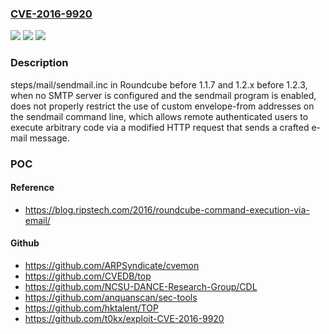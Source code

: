 ### [CVE-2016-9920](https://cve.mitre.org/cgi-bin/cvename.cgi?name=CVE-2016-9920)
![](https://img.shields.io/static/v1?label=Product&message=n%2Fa&color=blue)
![](https://img.shields.io/static/v1?label=Version&message=n%2Fa&color=blue)
![](https://img.shields.io/static/v1?label=Vulnerability&message=n%2Fa&color=brighgreen)

### Description

steps/mail/sendmail.inc in Roundcube before 1.1.7 and 1.2.x before 1.2.3, when no SMTP server is configured and the sendmail program is enabled, does not properly restrict the use of custom envelope-from addresses on the sendmail command line, which allows remote authenticated users to execute arbitrary code via a modified HTTP request that sends a crafted e-mail message.

### POC

#### Reference
- https://blog.ripstech.com/2016/roundcube-command-execution-via-email/

#### Github
- https://github.com/ARPSyndicate/cvemon
- https://github.com/CVEDB/top
- https://github.com/NCSU-DANCE-Research-Group/CDL
- https://github.com/anquanscan/sec-tools
- https://github.com/hktalent/TOP
- https://github.com/t0kx/exploit-CVE-2016-9920

